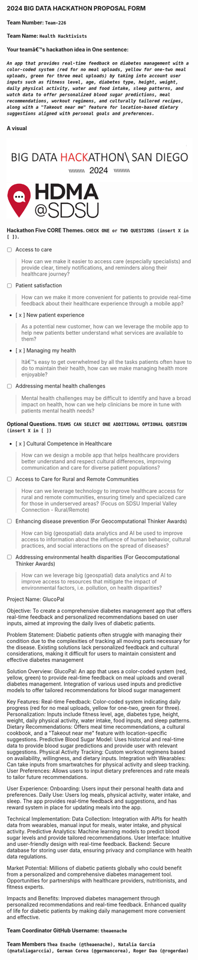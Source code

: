 ### 2024 BIG DATA HACKATHON PROPOSAL FORM

#### Team Number: `Team-226`  

#### Team Name: `Health Hacktivists`    
  
#### Your teamâ€™s hackathon idea in One sentence: 
##### `An app that provides real-time feedback on diabetes management with a color-coded system (red for no meal uploads, yellow for one-two meal uploads, green for three meal uploads) by taking into account user inputs such as fitness level, age, diabetes type, height, weight, daily physical activity, water and food intake, sleep patterns, and watch data to offer personalized blood sugar predictions, meal recommendations, workout regimens, and culturally tailored recipes, along with a "Takeout near me" feature for location-based dietary suggestions aligned with personal goals and preferences.`


#### A visual
![bigdatahackathon4sd](https://github.com/BigDataForSanDiego/bigdataforsandiego.github.io/blob/main/templates/img/bigdatahackathon_sd_2024.png?raw=true "Big Data Hackathon for San Diego 2024")
<img height="10%" width="50%" alt="HDMA" src="https://github.com/BigDataForSanDiego/bigdataforsandiego.github.io/blob/main/templates/img/hdma2.png?raw=true"> 

<!--
#### Theme: Enhancing Healthcareâ€™s Digital Front Door
#### - Digital solutions to help increase access, manage health, and improve patient satisfaction along the healthcare journey -
-->

#### Hackathon Five CORE Themes. `CHECK ONE or TWO QUESTIONS (insert X in [ ])`.
- [ ] Access to care
> How can we make it easier to access care (especially specialists) and provide clear, timely notifications, and reminders along their healthcare journey?
- [ ] Patient satisfaction
> How can we make it more convenient for patients to provide real-time feedback about their healthcare experience through a mobile app?
- [ x ] New patient experience
> As a potential new customer, how can we leverage the mobile app to help new patients better understand what services are available to them?
- [ x ] Managing my health
> Itâ€™s easy to get overwhelmed by all the tasks patients often have to do to maintain their health, how can we make managing health more enjoyable?
- [ ] Addressing mental health challenges
> Mental health challenges may be difficult to identify and have a broad impact on health, how can we help clinicians be more in tune with patients mental health needs?

#### Optional Questions. `TEAMS CAN SELECT ONE ADDITIONAL OPTIONAL QUESTION (insert X in [ ])`
- [ x ] Cultural Competence in Healthcare
> How can we design a mobile app that helps healthcare providers better understand and respect cultural differences, improving communication and care for diverse patient populations?
- [ ] Access to Care for Rural and Remote Communities
> How can we leverage technology to improve healthcare access for rural and remote communities, ensuring timely and specialized care for those in underserved areas? (Focus on SDSU Imperial Valley Connection - Rural/Remote)
- [ ] Enhancing disease prevention (For Geocomputational Thinker Awards)
> How can big (geospatial) data analytics and AI be used to improve access to information about the influence of human behavior, cultural practices, and social interactions on the spread of diseases?
- [ ] Addressing environmental health disparities (For Geocomputational Thinker Awards)
> How can we leverage big (geospatial) data analytics and AI to improve access to resources that mitigate the impact of environmental factors, i.e. pollution, on health disparities?

Project Name: GlucoPal

Objective: To create a comprehensive diabetes management app that offers real-time feedback and personalized recommendations based on user inputs, aimed at improving the daily lives of diabetic patients.

Problem Statement: Diabetic patients often struggle with managing their condition due to the complexities of tracking all moving parts necessary for the disease. Existing solutions lack personalized feedback and cultural considerations, making it difficult for users to maintain consistent and effective diabetes management

Solution Overview:
GlucoPal: An app that uses a color-coded system (red, yellow, green) to provide real-time feedback on meal uploads and overall diabetes management. 
Integration of various used inputs and predictive models to offer tailored recommendations for blood sugar management

Key Features:
Real-time Feedback: Color-coded system indicating daily progress (red for no meal uploads, yellow for one-two, green for three).
Personalization: Inputs include fitness level, age, diabetes type, height, weight, daily physical activity, water intake, food inputs, and sleep patterns.
Dietary Recommendations: Offers meal time recommendations, a cultural cookbook, and a "Takeout near me" feature with location-specific suggestions.
Predictive Blood Sugar Model: Uses historical and real-time data to provide blood sugar predictions and provide user with relevant suggestions.
Physical Activity Tracking: Custom workout regimens based on availability, willingness, and dietary inputs.
Integration with Wearables: Can take inputs from smartwatches for physical activity and sleep tracking.
User Preferences: Allows users to input dietary preferences and rate meals to tailor future recommendations.

User Experience:
Onboarding: Users input their personal health data and preferences.
Daily Use: Users log meals, physical activity, water intake, and sleep. The app provides real-time feedback and suggestions, and has reward system in place for updating meals into the app.

Technical Implementation:
Data Collection: Integration with APIs for health data from wearables, manual input for meals, water intake, and physical activity.
Predictive Analytics: Machine learning models to predict blood sugar levels and provide tailored recommendations.
User Interface: Intuitive and user-friendly design with real-time feedback.
Backend: Secure database for storing user data, ensuring privacy and compliance with health data regulations.

Market Potential:
Millions of diabetic patients globally who could benefit from a personalized and comprehensive diabetes management tool.
Opportunities for partnerships with healthcare providers, nutritionists, and fitness experts.

Impacts and Benefits:
Improved diabetes management through personalized recommendations and real-time feedback.
Enhanced quality of life for diabetic patients by making daily management more convenient and effective.


#### Team Coordinator GitHub Username: `theaenache`

#### Team Members `Thea Enache (@theaenache), Natalia Garcia (@nataliagarccia), German Corea (@germancorea), Roger Dao (@rogerdao)`

